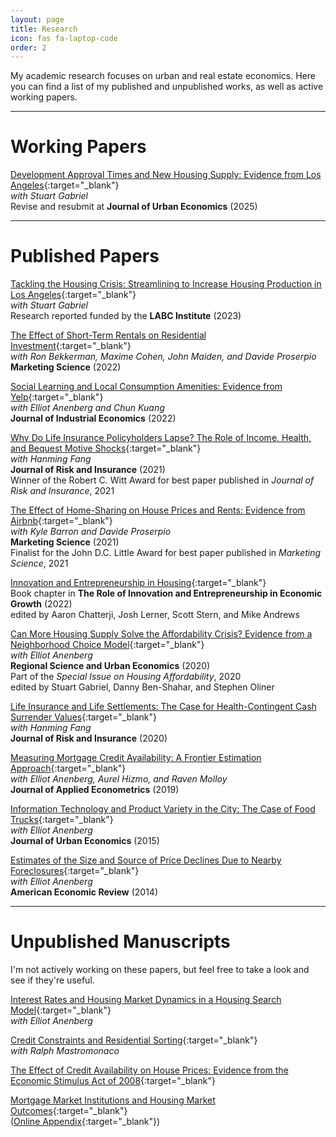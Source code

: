 ```yaml
---
layout: page
title: Research
icon: fas fa-laptop-code
order: 2
---
```


My academic research focuses on urban and real estate economics. Here you can find a list of my published and unpublished works, as well as active working papers.


---

# Working Papers

[Development Approval Times and New Housing Supply: Evidence from Los Angeles](https://papers.ssrn.com/sol3/papers.cfm?abstract_id=4872147){:target="_blank"}<br>
*with Stuart Gabriel*<br>
Revise and resubmit at **Journal of Urban Economics** (2025)

---

# Published Papers

[Tackling the Housing Crisis: Streamlining to Increase Housing Production in Los Angeles](https://labusinesscouncil.org/wp-content/uploads/2023/05/FINAL-LABC-Housing-Study.pdf){:target="_blank"}<br>
*with Stuart Gabriel*<br>
Research reported funded by the **LABC Institute** (2023)

[The Effect of Short-Term Rentals on Residential Investment](https://pubsonline.informs.org/doi/abs/10.1287/mksc.2022.1409){:target="_blank"}<br>
*with Ron Bekkerman, Maxime Cohen, John Maiden, and Davide Proserpio*<br>
**Marketing Science** (2022)

[Social Learning and Local Consumption Amenities: Evidence from Yelp](https://onlinelibrary.wiley.com/doi/abs/10.1111/joie.12291){:target="_blank"}<br>
*with Elliot Anenberg and Chun Kuang*<br>
**Journal of Industrial Economics** (2022) 

[Why Do Life Insurance Policyholders Lapse? The Role of Income, Health, and Bequest Motive Shocks](https://onlinelibrary.wiley.com/doi/abs/10.1111/jori.12332){:target="_blank"}<br>
*with Hanming Fang*<br>
**Journal of Risk and Insurance** (2021)<br>
Winner of the Robert C. Witt Award for best paper published in *Journal of Risk and Insurance*, 2021

[The Effect of Home-Sharing on House Prices and Rents: Evidence from Airbnb](https://pubsonline.informs.org/doi/abs/10.1287/mksc.2020.1227){:target="_blank"}<br>
*with Kyle Barron and Davide Proserpio*<br>
**Marketing Science** (2021)<br>
Finalist for the John D.C. Little Award for best paper published in *Marketing Science*, 2021

[Innovation and Entrepreneurship in Housing](https://www.nber.org/books-and-chapters/role-innovation-and-entrepreneurship-economic-growth){:target="_blank"}<br>
Book chapter in **The Role of Innovation and Entrepreneurship in Economic Growth** (2022)<br>
edited by Aaron Chatterji, Josh Lerner, Scott Stern, and Mike Andrews

[Can More Housing Supply Solve the Affordability Crisis? Evidence from a Neighborhood Choice Model](https://www.sciencedirect.com/science/article/pii/S0166046217304283){:target="_blank"}<br>
*with Elliot Anenberg*<br>
**Regional Science and Urban Economics** (2020)<br>
Part of the *Special Issue on Housing Affordability*, 2020<br>
edited by Stuart Gabriel, Danny Ben-Shahar, and Stephen Oliner

[Life Insurance and Life Settlements: The Case for Health-Contingent Cash Surrender Values](https://onlinelibrary.wiley.com/doi/abs/10.1111/jori.12265){:target="_blank"}<br>
*with Hanming Fang*<br>
**Journal of Risk and Insurance** (2020)

[Measuring Mortgage Credit Availability: A Frontier Estimation Approach](https://onlinelibrary.wiley.com/doi/full/10.1002/jae.2720){:target="_blank"}<br>
*with Elliot Anenberg, Aurel Hizmo, and Raven Molloy*<br>
**Journal of Applied Econometrics** (2019)

[Information Technology and Product Variety in the City: The Case of Food Trucks](https://www.sciencedirect.com/science/article/pii/S0094119015000649){:target="_blank"}<br>
*with Elliot Anenberg*<br>
**Journal of Urban Economics** (2015)

[Estimates of the Size and Source of Price Declines Due to Nearby Foreclosures](https://www.aeaweb.org/articles?id=10.1257/aer.104.8.2527){:target="_blank"}<br>
*with Elliot Anenberg*<br>
**American Economic Review** (2014)

---

# Unpublished Manuscripts

I'm not actively working on these papers, but feel free to take a look and see if they're useful.

[Interest Rates and Housing Market Dynamics in a Housing Search Model](/assets/pdf/ak_search_summer2018_v3.pdf){:target="_blank"}<br>
*with Elliot Anenberg*

[Credit Constraints and Residential Sorting](/assets/pdf/km_constraints_2015_09_14.pdf){:target="_blank"}<br>
*with Ralph Mastromonaco*

[The Effect of Credit Availability on House Prices: Evidence from the Economic Stimulus Act of 2008](/assets/pdf/k_cll_2015apr.pdf){:target="_blank"}

[Mortgage Market Institutions and Housing Market Outcomes](/assets/pdf/k_housingstructural_2015_03.pdf){:target="_blank"}<br>
([Online Appendix](/assets/pdf/k_housingstructural_apdx_2015_03.pdf){:target="_blank"})

